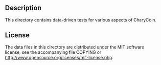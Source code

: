 Description
------------

This directory contains data-driven tests for various aspects of CharyCoin.

License
--------

The data files in this directory are distributed under the MIT software
license, see the accompanying file COPYING or
http://www.opensource.org/licenses/mit-license.php.

